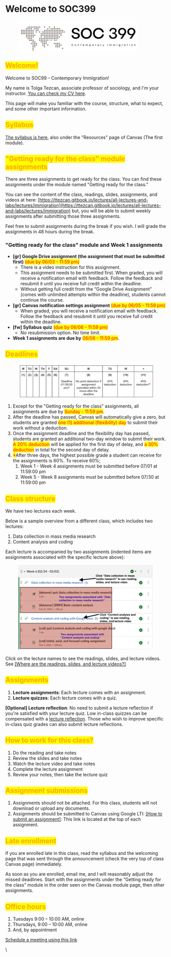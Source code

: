 # Welcome to SOC399

<figure><img src="../../.gitbook/assets/image (70).png" alt="" width="374"><figcaption></figcaption></figure>

## <mark style="color:orange;">Welcome!</mark>

Welcome to SOC99 - Contemporary Immigration!

My name is Tolga Tezcan, associate professor of sociology, and I'm your instructor. [You can check my CV here](https://docs.google.com/document/d/16HdRvPXse_88mQysbXL6SdoQP2MEhRmX/edit?usp=sharing\&ouid=100179871492576617561\&rtpof=true\&sd=true).

This page will make you familiar with the course, structure, what to expect, and some other important information.

## <mark style="color:orange;">Syllabus</mark>

[The syllabus is here](https://docs.google.com/document/d/1B_MjosO92_Fy8He3zYhKgI3BiDpFdbRi/edit?usp=sharing\&ouid=100179871492576617561\&rtpof=true\&sd=true), also under the "Resources" page of Canvas (The first module).

## <mark style="color:orange;">"Getting ready for the class" module assignments</mark>

There are three assignments to get ready for the class. You can find these assignments under the module named "Getting ready for the class."

You can  see the content of the class, readings, slides, assignments, and videos at here: [https://ttezcan.gitbook.io/lectures/all-lectures-and-labs/lectures/immigration](https://ttezcan.gitbook.io/lectures/all-lectures-and-labs/lectures/immigration) but, you will be able to submit weekly assignments after submitting those three assignments.&#x20;

Feel free to submit assignments during the break if you wish. I will grade the assignments in 48 hours during the break.

### "Getting ready for the class" module and Week 1 assignments

* **\[gr] Google Drive assignment (the assignment that must be submitted first)** <mark style="color:red;">(due by 06/03 - 11:59 pm)</mark>
  * There is a video instruction for this assignment.
  * This assignment needs to be submitted first. When graded, you will receive a notification email with feedback. Follow the feedback and resubmit it until you receive full credit within the deadline.&#x20;
  * Without getting full credit from the “Google Drive Assignment” (comes with unlimited attempts within the deadline), students cannot continue the course.
* **\[gr] Canvas notification settings assignment** <mark style="color:red;">(due by 06/05 - 11:59 pm)</mark>
  * When graded, you will receive a notification email with feedback. Follow the feedback and resubmit it until you receive full credit within the deadline.&#x20;
* **\[fw] Syllabus quiz** <mark style="color:red;">(due by 06/06 - 11:59 pm)</mark>
  * No resubmission option. No time limit.
* **Week 1 assignments are due by**  <mark style="color:red;">06/08 - 11:59 pm</mark>.

## <mark style="color:orange;">Deadlines</mark>

<figure><img src="../../.gitbook/assets/image (116).png" alt=""><figcaption></figcaption></figure>

1. Except for the "Getting ready for the class" assignments, all assignments are due by <mark style="color:red;">Sunday - 11:59 pm</mark>.
2. After the deadline has passed, Canvas will automatically give a zero, but students are granted <mark style="color:red;">one (1) additional (flexibility) day</mark> to submit their work without a deduction.
3. Once the assignment deadline and the flexibility day has passed, students are granted an additional two-day window to submit their work.  <mark style="color:red;">A 20% deduction</mark> will be applied for the first day of delay, and <mark style="color:red;">a 30% deduction</mark> in total for the second day of delay.
4. <mark style="color:red;">\*</mark>After three days, the highest possible grade a student can receive for the assignments is 60%.  To receive 60%;&#x20;
   1. Week 1 - Week 4 assignments must be submitted before 07/01 at 11:59:00 pm
   2. Week 5 - Week 8 assignments must be submitted before 07/30 at 11:59:00 pm

## <mark style="color:orange;">Class structure</mark> <a href="#class-structure" id="class-structure"></a>

We have two lectures each week.&#x20;

Below is a sample overview from a different class, which includes two lectures:

1. Data collection in mass media research
2. Content analysis and coding

Each lecture is accompanied by two assignments (indented items are assignments associated with the specific lecture above):

<figure><img src="../../.gitbook/assets/soc120 soc399 modules view edited (1).png" alt=""><figcaption></figcaption></figure>

Click on the lecture names to see the readings, slides, and lecture videos. See [\[Where are the readings, slides, and lecture videos?\]](https://ttezcan.gitbook.io/lectures/all-lectures-and-labs/guidelines-and-rubrics/where-are-the-readings-slides-and-lecture-videos)

## <mark style="color:orange;">Assignments</mark>

1. **Lecture assignments**: Each lecture comes with an assignment.
2. **Lecture quizzes**: Each lecture comes with a quiz.

**\[Optional] Lecture reflection**: No need to submit a lecture reflection if you're satisfied with your lecture quiz. Low in-class quizzes can be compensated with a [lecture reflection](https://ttezcan.gitbook.io/lectures/all-lectures-and-labs/guidelines-and-rubrics/lecture-reflections#video-reflection-guidelines). Those who wish to improve specific in-class quiz grades can also submit lecture reflections.

## <mark style="color:orange;">How to work for this class?</mark>

1. Do the reading and take notes
2. Review the slides and take notes
3. Watch the lecture video and take notes
4. Complete the lecture assignment
5. Review your notes, then take the lecture quiz

## <mark style="color:orange;">Assignment submissions</mark>

1. Assignments should not be attached. For this class, students will not download or upload any documents.
2. Assignments should be submitted to Canvas using Google LTI: [\[How to submit an assignment\]](https://ttezcan.gitbook.io/lectures/all-lectures-and-labs/guidelines-and-rubrics/how-to-submit-an-assignment): This link is located at the top of each assignment.

## <mark style="color:orange;">Late enrollment</mark>

If you are enrolled late in this class, read the syllabus and the welcoming page that was sent through the announcement (check the very top of class Canvas page) immediately.

As soon as you are enrolled, email me, and I will reasonably adjust the missed deadlines. Start with the assignments under the “Getting ready for the class” module in the order seen on the Canvas module page, then other assignments.

## <mark style="color:orange;">Office hours</mark>

1. Tuesdays 9:00 – 10:00 AM, online
2. Thursdays, 9:00 – 10:00 AM, online
3. And, by appointment

[Schedule a meeting using this link](https://ttezcan.gitbook.io/lectures/all-lectures-and-labs/guidelines-and-rubrics/office-hours)

\
